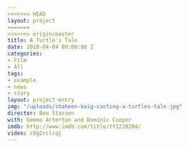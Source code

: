 ```yaml
---
<<<<<<< HEAD
layout: project
=======
>>>>>>> origin/master
title: A Turtle's Tale
date: 2010-04-04 00:00:00 Z
categories:
- Film
- All
tags:
- example
- news
- story
layout: project-entry
img: "/uploads/shaheen-baig-casting-a-turtles-tale.jpg"
director: Ben Stassen
with: Gemma Arterton and Dominic Cooper
imdb: http://www.imdb.com/title/tt1230204/
video: c9g2rclrqj
---
```


